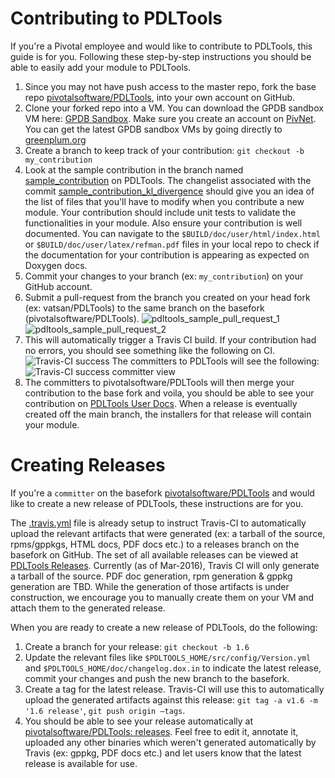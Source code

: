 Contributing to PDLTools
=========================
If you're a Pivotal employee and would like to contribute to PDLTools, this guide is for you. Following these step-by-step instructions you should be able to easily add your module to PDLTools.

1. Since you may not have push access to the master repo, fork the base repo [pivotalsoftware/PDLTools](https://github.com/pivotalsoftware/PDLTools), into your own account on GitHub.
2. Clone your forked repo into a VM. You can download the GPDB sandbox VM here: [GPDB Sandbox](https://network.pivotal.io/products/pivotal-gpdb#/releases/567/file_groups/337). Make sure you create an account on [PivNet](https://network.pivotal.io). You can get the latest GPDB sandbox VMs by going directly to [greenplum.org](https://greenplum.org)
3. Create a branch to keep track of your contribution: `git checkout -b my_contribution`
4. Look at the sample contribution in the branch named [sample_contribution](https://github.com/pivotalsoftware/PDLTools/tree/sample_contribution) on PDLTools. The changelist associated with the commit [sample_contribution_kl_divergence](https://github.com/pivotalsoftware/PDLTools/commit/9a0980a1b2b64a1a04c7ecfa76b233273779d191) should give you an idea of the list of files that you'll have to modify when you contribute a new module. Your contribution should include unit tests to validate the functionalities in your module. Also ensure your contribution is well documented. You can navigate to the `$BUILD/doc/user/html/index.html` or `$BUILD/doc/user/latex/refman.pdf` files in your local repo to check if the documentation for your contribution is appearing as expected on Doxygen docs.
5. Commit your changes to your branch (ex: `my_contribution`) on your GitHub account.
6. Submit a pull-request from the branch you created on your head fork (ex: vatsan/PDLTools) to the same branch on the basefork (pivotalsoftware/PDLTools).
![pdltools_sample_pull_request_1](https://github.com/pivotalsoftware/PDLTools/blob/master/doc/imgs/pdltools_sample_pull_request_1.png)
![pdltools_sample_pull_request_2](https://github.com/pivotalsoftware/PDLTools/blob/master/doc/imgs/pdltools_sample_pull_request_2.png)
7. This will automatically trigger a Travis CI build. If your contribution had no errors, you should see something like the following on CI.
![Travis-CI success](https://github.com/pivotalsoftware/PDLTools/blob/master/doc/imgs/pdltools_sample_travis.png)
The committers to PDLTools will see the following:
![Travis-CI success committer view](https://github.com/pivotalsoftware/PDLTools/blob/master/doc/imgs/pdltools_pull_request_travis_success.png)
8. The committers to pivotalsoftware/PDLTools will then merge your contribution to the base fork and voila, you should be able to see your contribution on [PDLTools User Docs](https://pivotalsoftware.github.io/PDLTools/). When a release is eventually created off the main branch, the installers for that release will contain your module.
 
Creating Releases
=================
If you're a `committer` on the basefork [pivotalsoftware/PDLTools](https://github.com/pivotalsoftware/PDLTools) and would like to create a new release of PDLTools, these instructions are for you.

The [.travis.yml](https://github.com/pivotalsoftware/PDLTools/blob/master/.travis.yml) file is already setup to instruct Travis-CI to automatically upload the relevant artifacts that were generated (ex: a tarball of the source, rpms/gppkgs, HTML docs, PDF docs etc.) to a releases branch on the basefork on GitHub. The set of all available releases can be viewed at [PDLTools Releases](https://github.com/pivotalsoftware/PDLTools/releases). Currently (as of Mar-2016), Travis CI will only generate a tarball of the source. PDF doc generation, rpm generation & gppkg generation are TBD. While the generation of those artifacts is under construction, we encourage you to manually create them on your VM and attach them to the generated release.

When you are ready to create a new release of PDLTools, do the following:

1. Create a branch for your release: `git checkout -b 1.6`
2. Update the relevant files like `$PDLTOOLS_HOME/src/config/Version.yml` and `$PDLTOOLS_HOME/doc/changelog.dox.in` to indicate the latest release, commit your changes and push the new branch to the basefork.
3. Create a tag for the latest release. Travis-CI will use this to automatically upload the generated artifacts against this release: `git tag -a v1.6 -m '1.6 release'`, `git push origin —tags`.
4. You should be able to see your release automatically at [pivotalsoftware/PDLTools: releases](https://github.com/pivotalsoftware/PDLTools/releases). Feel free to edit it, annotate it, uploaded any other binaries which weren't generated automatically by Travis (ex: gppkg, PDF docs etc.) and let users know that the latest release is available for use.
